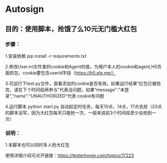 # Autosign
## 目的：使用脚本，抢饿了么10元无门槛大红包<br>
### 步骤：<br>
1.安装依赖  pip install -r requirements.txt<br>

2.修改User.ini文件里的cookie和Agent的值，为用户本人的cookie和agent,H5页面抓包，cookie要包含userid字段（https://h5.ele.me/）<br>

3.可运行下test.py文件，查看添加的cookie是否有效。如果运行结果“红包已被抢完，请在下个时间段再参与”代表没问题，如果“message":"未登录","name":"UNAUTHORIZED”代表
  cookie有问题<br>

4.运行脚本 python start.py  自动起定时任务，每天10点，14点，17点去抢（20点的脚本没写，因为大红包每天只能抢一次，一般来说前3个时间段至少会抢到一次）<br>

### 说明：<br>
1.本脚本也可以同时多人抢大红包<br>

使用详细介绍可点开链接：https://testerhome.com/topics/17223
